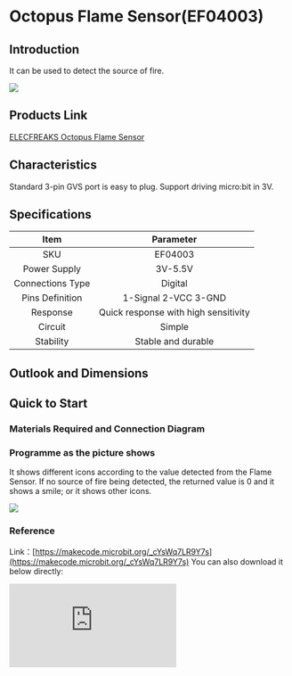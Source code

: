 ﻿# Octopus Flame Sensor(EF04003)

## Introduction

 It can be used to detect the source of fire.


![](https://wiki-media-ef.oss-cn-hongkong.aliyuncs.com/i18n/en/docusaurus-plugin-content-docs/current/microbit/sensor/octopus-sensors/sensor/images/04003_1.jpg)

## Products Link

[ELECFREAKS Octopus Flame Sensor](https://shop.elecfreaks.com/products/elecfreaks-octopus-flame-sensor?_pos=1&_sid=30d40fabe&_ss=r)


## Characteristics


 Standard 3-pin GVS port is easy to plug.
 Support driving micro:bit in 3V.

## Specifications


Item | Parameter
:-: | :-:
SKU|EF04003
Power Supply|3V-5.5V
Connections Type|Digital
Pins Definition|1-Signal 2-VCC 3-GND
     Response     | Quick response with high sensitivity
     Circuit      |                Simple
    Stability     |          Stable and durable

## Outlook and Dimensions




## Quick to Start


### Materials Required and Connection Diagram


### Programme as the picture shows
 It shows different icons according to the value detected from the Flame Sensor. If no source of fire being detected, the returned value is 0 and it shows a smile; or it shows other icons.

![](https://wiki-media-ef.oss-cn-hongkong.aliyuncs.com/i18n/en/docusaurus-plugin-content-docs/current/microbit/sensor/octopus-sensors/sensor/images/04003_2.png)

### Reference

Link：[https://makecode.microbit.org/_cYsWq7LR9Y7s](https://makecode.microbit.org/_cYsWq7LR9Y7s)
You can also download it below directly:


<div
    style={{
        position: 'relative',
        paddingBottom: '60%',
        overflow: 'hidden',
    }}
>
    <iframe
        src="https://makecode.microbit.org/_cYsWq7LR9Y7s"
        frameborder="0"
        sandbox="allow-popups allow-forms allow-scripts allow-same-origin"
        style={{
            position: 'absolute',
            width: '100%',
            height: '100%',
        }}
    />
</div>


### Result
 If no source of fire being detected, it shows a smile; or it shows other icons.

## Relevant Cases


## Technique Files
